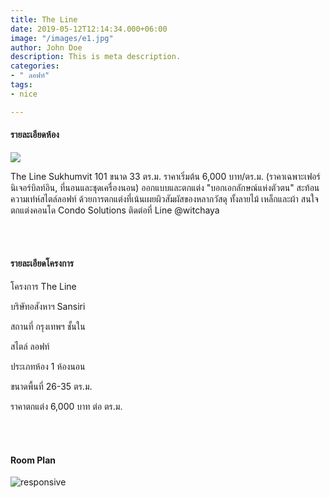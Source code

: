 ```yaml
---
title: The Line
date: 2019-05-12T12:14:34.000+06:00
image: "/images/e1.jpg"
author: John Doe
description: This is meta description.
categories:
- " ลอฟท์"
tags:
- nice

---
```

#### รายละเอียดห้อง

![](/images/e2.jpg)

The Line Sukhumvit 101 ขนาด 33 ตร.ม. ราคาเริ่มต้น 6,000 บาท/ตร.ม. (ราคาเฉพาะเฟอร์นิเจอร์บิลท์อิน, ที่นอนและชุดเครื่องนอน) ออกแบบและตกแต่ง "บอกเอกลักษณ์แห่งตัวตน" สะท้อนความเท่ห์สไตล์ลอฟท์ ด้วยการตกแต่งที่เน้นเผยผิวสัมผัสของหลากวัสดุ ทั้งลายไม้ เหล็กและผ้า สนใจตกแต่งคอนโด Condo Solutions ติดต่อที่ Line @witchaya

<br><br>

#### รายละเอียดโครงการ

โครงการ            The Line 

บริษัทอสังหาฯ     Sansiri

สถานที่                กรุงเทพฯ ชั้นใน

สไตล์                  ลอฟท์

ประเภทห้อง        1 ห้องนอน

ขนาดพื้นที่           26-35 ตร.ม.

ราคาตกแต่ง         6,000 บาท ต่อ ตร.ม.

<br><br>

#### Room Plan

![responsive](https://sbmedia3.sbdesignsquare.com/output/images/room_page/2fd6a0bd1466d2da945e169d2cad516f.jpg)